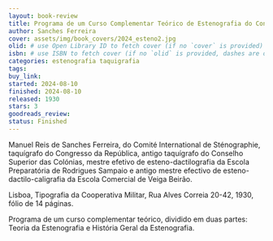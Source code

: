 ```yaml
---
layout: book-review
title: Programa de um Curso Complementar Teórico de Estenografia do Congresso da República
author: Sanches Ferreira
cover: assets/img/book_covers/2024_esteno2.jpg
olid: # use Open Library ID to fetch cover (if no `cover` is provided)
isbn: # use ISBN to fetch cover (if no `olid` is provided, dashes are optional)
categories: estenografia taquigrafia
tags:
buy_link:
started: 2024-08-10
finished: 2024-08-10
released: 1930
stars: 3
goodreads_review:
status: Finished
---
```


Manuel Reis de Sanches Ferreira, do Comité International de Sténographie, taquígrafo do Congresso da República, antigo taquígrafo do Conselho Superior das Colónias, mestre efetivo de esteno-dactilografia da Escola Preparatória de Rodrigues Sampaio e antigo mestre efectivo de esteno-dactilo-caligrafia da Escola Comercial de Veiga Beirão.

Lisboa, Tipografia da Cooperativa Militar, Rua Alves Correia 20-42, 1930, fólio de 14 páginas.

Programa de um curso complementar teórico, dividido em duas partes: Teoria da Estenografia e História Geral da Estenografia.
